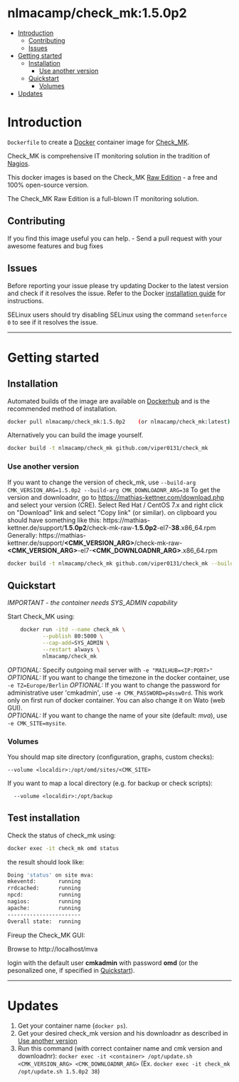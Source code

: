 # nlmacamp/check_mk:1.5.0p2

- [Introduction](#introduction)
  - [Contributing](#contributing)
  - [Issues](#issues)
- [Getting started](#getting-started)
  - [Installation](#installation)
    - [Use another version](#use-another-version)
  - [Quickstart](#quickstart)
    - [Volumes](#volumes)
- [Updates](#updates)


# Introduction

`Dockerfile` to create a [Docker](https://www.docker.com/) container image for [Check_MK](https://mathias-kettner.de/check_mk.html).

Check_MK is comprehensive IT monitoring solution in the tradition of [Nagios](https://www.nagios.org/).

This docker images is based on the Check_MK [Raw Edition](http://mathias-kettner.com/check_mk_introduction.html) - a free and 100% open-source version.

The Check_MK Raw Edition is a full-blown IT monitoring solution.

## Contributing

If you find this image useful you can help. - Send a pull request with your awesome features and bug fixes


## Issues

Before reporting your issue please try updating Docker to the latest version and check if it resolves the issue. Refer to the Docker [installation guide](https://docs.docker.com/installation) for instructions.

SELinux users should try disabling SELinux using the command `setenforce 0` to see if it resolves the issue.

----------

# Getting started

## Installation

Automated builds of the image are available on [Dockerhub](https://hub.docker.com/r/nlmacamp/check_mk) and is the recommended method of installation.

```bash
docker pull nlmacamp/check_mk:1.5.0p2    (or nlmacamp/check_mk:latest)
```

Alternatively you can build the image yourself.

```bash
docker build -t nlmacamp/check_mk github.com/viper0131/check_mk
```
### Use another version
If you want to change the version of check_mk, use `--build-arg CMK_VERSION_ARG=1.5.0p2 --build-arg CMK_DOWNLOADNR_ARG=38`
To get the version and downloadnr, go to https://mathias-kettner.com/download.php and select your version (CRE). Select Red Hat / CentOS 7.x and right click on "Download" link and select "Copy link" (or similar).
on clipboard you should have something like this:
https://<span></span>mathias-kettner.de\/support\/**1.5.0p2**\/check-mk-raw-**1.5.0p2**-el7-**38**.x86_64.rpm
Generally:
https://<span></span>mathias-kettner.de\/support\/**<CMK_VERSION_ARG>**\/check-mk-raw-**<CMK_VERSION_ARG>**-el7-**<CMK_DOWNLOADNR_ARG>**.x86_64.rpm

```bash
docker build -t nlmacamp/check_mk github.com/viper0131/check_mk --build-arg CMK_VERSION_ARG=1.5.0p2 --build-arg CMK_DOWNLOADNR_ARG=38
```

## Quickstart

*IMPORTANT - the container needs SYS_ADMIN capability*

Start Check_MK using:

```bash
    docker run -itd --name check_mk \
           --publish 80:5000 \
           --cap-add=SYS_ADMIN \
           --restart always \
           nlmacamp/check_mk
```

*OPTIONAL:* Specify outgoing mail server with `-e "MAILHUB=<IP:PORT>"`
*OPTIONAL:* If you want to change the timezone in the docker container, use `-e TZ=Europe/Berlin`
*OPTIONAL:* If you want to change the password for administrative user 'cmkadmin', use `-e CMK_PASSWORD=p4ssw0rd`. This work only on first run of docker container. You can also change it on Wato (web GUI).  
*OPTIONAL:* If you want to change the name of your site (default: *mva*), use `-e CMK_SITE=mysite`. 

### Volumes

You should map site directory (configuration, graphs, custom checks):
```
--volume <localdir>:/opt/omd/sites/<CMK_SITE>
```

If you want to map a local directory (e.g. for backup or check scripts):

```
  --volume <localdir>:/opt/backup
```

## Test installation

Check the status of check_mk using:

```bash
docker exec -it check_mk omd status
```

the result should look like:

```bash
Doing 'status' on site mva:
mkeventd:       running
rrdcached:      running
npcd:           running
nagios:         running
apache:         running
-----------------------
Overall state:  running
```


Fireup the Check_MK GUI:

Browse to http://localhost/mva

login with the default user **cmkadmin** with password **omd** (or the pesonalized one, if specified in [Quickstart](#quickstart)).

----------

# Updates
1. Get your container name (`docker ps`).
2. Get your desired check_mk version and his downloadnr as described in [Use another version](#use-another-version)
3. Run this command (with correct container name and cmk version and downloadnr): `docker exec -it <container> /opt/update.sh <CMK_VERSION_ARG> <CMK_DOWNLOADNR_ARG>` (Ex. `docker exec -it check_mk /opt/update.sh 1.5.0p2 38`)


